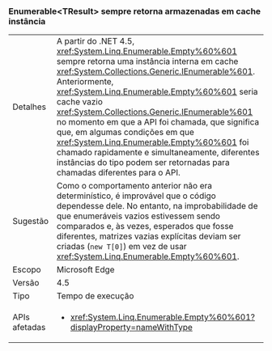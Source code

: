 ### <a name="enumerableemptylttresultgt-always-returns-cached-instance"></a>Enumerable&lt;TResult&gt; sempre retorna armazenadas em cache instância

|   |   |
|---|---|
|Detalhes|A partir do .NET 4.5, <xref:System.Linq.Enumerable.Empty%60%601> sempre retorna uma instância interna em cache <xref:System.Collections.Generic.IEnumerable%601>. Anteriormente, <xref:System.Linq.Enumerable.Empty%60%601> seria cache vazio <xref:System.Collections.Generic.IEnumerable%601> no momento em que a API foi chamada, que significa que, em algumas condições em que <xref:System.Linq.Enumerable.Empty%60%601> foi chamado rapidamente e simultaneamente, diferentes instâncias do tipo podem ser retornadas para chamadas diferentes para o API.|
|Sugestão|Como o comportamento anterior não era determinístico, é improvável que o código dependesse dele. No entanto, na improbabilidade de que enumeráveis vazios estivessem sendo comparados e, às vezes, esperados que fosse diferentes, matrizes vazias explícitas deviam ser criadas (<code>new T[0]</code>) em vez de usar <xref:System.Linq.Enumerable.Empty%60%601>.|
|Escopo|Microsoft Edge|
|Versão|4.5|
|Tipo|Tempo de execução|
|APIs afetadas|<ul><li><xref:System.Linq.Enumerable.Empty%60%601?displayProperty=nameWithType></li></ul>|


